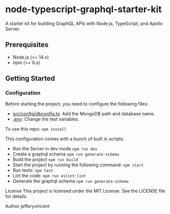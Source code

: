 # node-typescript-graphql-starter-kit

A starter kit for building GraphQL APIs with Node.js, TypeScript, and Apollo Server.

## Prerequisites

- Node.js (>= 14.x)
- npm (>= 6.x)

## Getting Started

### Configuration

Before starting the project, you need to configure the following files:

- [src/config/dbconfig.ts](src/config/dbconfig.ts): Add the MongoDB path and database name.
- [.env](.env): Change the test variables.

To use this repo:
`npm install`

This configuration comes with a bunch of built in scripts.
- Run the Server in dev mode `npm run dev`
- Create a graphql schema `npm run generate-schema`
- Build the project `npm run build`
- Start the project by running the following command: `npm start`
- Run tests: `npm test`
- Lint the code: `npm run eslint:lint`
- Generate the graphql schema `npm run generate-schema`

License
This project is licensed under the MIT License. See the LICENSE file for details.

Author
jefferyvincent
